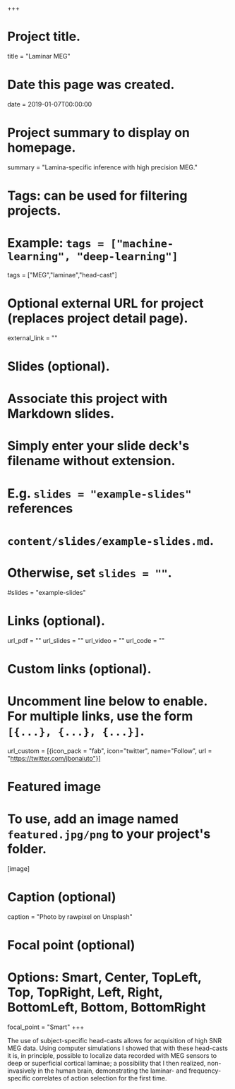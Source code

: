 +++
# Project title.
title = "Laminar MEG"

# Date this page was created.
date = 2019-01-07T00:00:00

# Project summary to display on homepage.
summary = "Lamina-specific inference with high precision MEG."

# Tags: can be used for filtering projects.
# Example: `tags = ["machine-learning", "deep-learning"]`
tags = ["MEG","laminae","head-cast"]

# Optional external URL for project (replaces project detail page).
external_link = ""

# Slides (optional).
#   Associate this project with Markdown slides.
#   Simply enter your slide deck's filename without extension.
#   E.g. `slides = "example-slides"` references 
#   `content/slides/example-slides.md`.
#   Otherwise, set `slides = ""`.
#slides = "example-slides"

# Links (optional).
url_pdf = ""
url_slides = ""
url_video = ""
url_code = ""

# Custom links (optional).
#   Uncomment line below to enable. For multiple links, use the form `[{...}, {...}, {...}]`.
url_custom = [{icon_pack = "fab", icon="twitter", name="Follow", url = "https://twitter.com/jbonaiuto"}]

# Featured image
# To use, add an image named `featured.jpg/png` to your project's folder. 
[image]
  # Caption (optional)
  caption = "Photo by rawpixel on Unsplash"
  
  # Focal point (optional)
  # Options: Smart, Center, TopLeft, Top, TopRight, Left, Right, BottomLeft, Bottom, BottomRight
  focal_point = "Smart"
+++

The use of subject-specific head-casts allows for acquisition of high SNR MEG data. Using computer simulations I showed that with these head-casts it is, in principle, possible to localize data recorded with MEG sensors to deep or superficial cortical laminae; a possibility that I then realized, non-invasively in the human brain, demonstrating the laminar- and frequency-specific correlates of action selection for the first time.

